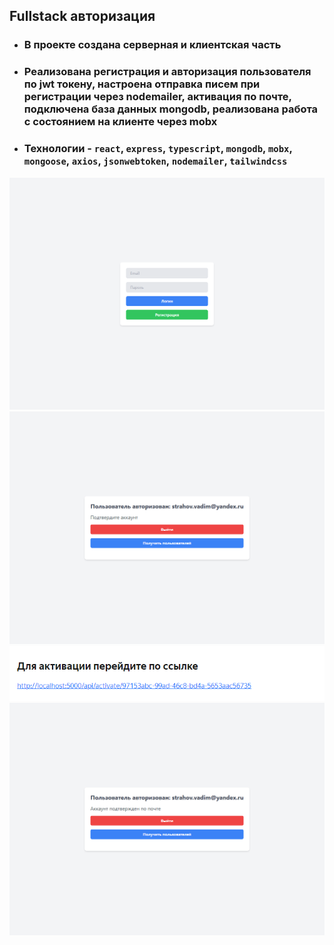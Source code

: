 ## Fullstack авторизация

- ### В проекте создана серверная и клиентская часть
- ### Реализована регистрация и авторизация пользователя по jwt токену, настроена отправка писем при регистрации через nodemailer, активация по почте, подключена база данных mongodb, реализована работа с состоянием на клиенте через mobx
- ### Технологии - `react`, `express`, `typescript`, `mongodb`, `mobx`, `mongoose`, `axios`, `jsonwebtoken`, `nodemailer`, `tailwindcss`

![](jwt_auth.png)
![](jwt_auth_2.png)
![](jwt_auth_3.png)
![](jwt_auth_4.png)
